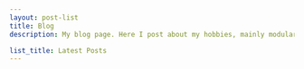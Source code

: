 ```yaml
---
layout: post-list
title: Blog
description: My blog page. Here I post about my hobbies, mainly modular synthesizers.

list_title: Latest Posts
---
```

